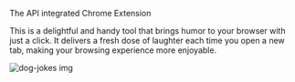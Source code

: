 The API integrated Chrome Extension 

This is a delightful and handy tool that brings humor to your browser with just a click. It delivers a fresh dose of laughter each time you open a new
tab, making your browsing experience more enjoyable.

![dog-jokes img](https://github.com/SumitRaj11/Dog-Jokes/assets/79527285/e97451f6-48be-47b4-85ff-c773defb127b)

